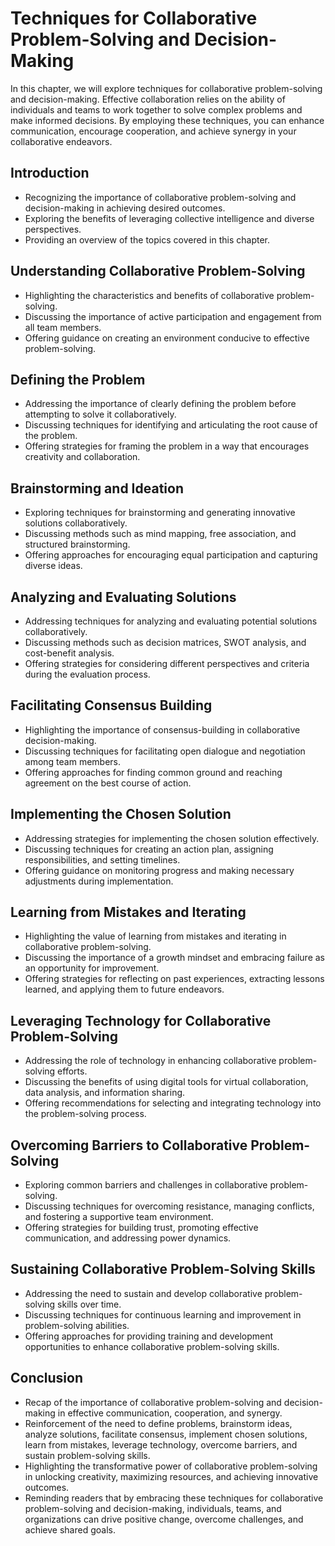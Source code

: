 Techniques for Collaborative Problem-Solving and Decision-Making
=========================================================================

In this chapter, we will explore techniques for collaborative problem-solving and decision-making. Effective collaboration relies on the ability of individuals and teams to work together to solve complex problems and make informed decisions. By employing these techniques, you can enhance communication, encourage cooperation, and achieve synergy in your collaborative endeavors.

Introduction
------------

* Recognizing the importance of collaborative problem-solving and decision-making in achieving desired outcomes.
* Exploring the benefits of leveraging collective intelligence and diverse perspectives.
* Providing an overview of the topics covered in this chapter.

Understanding Collaborative Problem-Solving
-------------------------------------------

* Highlighting the characteristics and benefits of collaborative problem-solving.
* Discussing the importance of active participation and engagement from all team members.
* Offering guidance on creating an environment conducive to effective problem-solving.

Defining the Problem
--------------------

* Addressing the importance of clearly defining the problem before attempting to solve it collaboratively.
* Discussing techniques for identifying and articulating the root cause of the problem.
* Offering strategies for framing the problem in a way that encourages creativity and collaboration.

Brainstorming and Ideation
--------------------------

* Exploring techniques for brainstorming and generating innovative solutions collaboratively.
* Discussing methods such as mind mapping, free association, and structured brainstorming.
* Offering approaches for encouraging equal participation and capturing diverse ideas.

Analyzing and Evaluating Solutions
----------------------------------

* Addressing techniques for analyzing and evaluating potential solutions collaboratively.
* Discussing methods such as decision matrices, SWOT analysis, and cost-benefit analysis.
* Offering strategies for considering different perspectives and criteria during the evaluation process.

Facilitating Consensus Building
-------------------------------

* Highlighting the importance of consensus-building in collaborative decision-making.
* Discussing techniques for facilitating open dialogue and negotiation among team members.
* Offering approaches for finding common ground and reaching agreement on the best course of action.

Implementing the Chosen Solution
--------------------------------

* Addressing strategies for implementing the chosen solution effectively.
* Discussing techniques for creating an action plan, assigning responsibilities, and setting timelines.
* Offering guidance on monitoring progress and making necessary adjustments during implementation.

Learning from Mistakes and Iterating
------------------------------------

* Highlighting the value of learning from mistakes and iterating in collaborative problem-solving.
* Discussing the importance of a growth mindset and embracing failure as an opportunity for improvement.
* Offering strategies for reflecting on past experiences, extracting lessons learned, and applying them to future endeavors.

Leveraging Technology for Collaborative Problem-Solving
-------------------------------------------------------

* Addressing the role of technology in enhancing collaborative problem-solving efforts.
* Discussing the benefits of using digital tools for virtual collaboration, data analysis, and information sharing.
* Offering recommendations for selecting and integrating technology into the problem-solving process.

Overcoming Barriers to Collaborative Problem-Solving
----------------------------------------------------

* Exploring common barriers and challenges in collaborative problem-solving.
* Discussing techniques for overcoming resistance, managing conflicts, and fostering a supportive team environment.
* Offering strategies for building trust, promoting effective communication, and addressing power dynamics.

Sustaining Collaborative Problem-Solving Skills
-----------------------------------------------

* Addressing the need to sustain and develop collaborative problem-solving skills over time.
* Discussing techniques for continuous learning and improvement in problem-solving abilities.
* Offering approaches for providing training and development opportunities to enhance collaborative problem-solving skills.

Conclusion
----------

* Recap of the importance of collaborative problem-solving and decision-making in effective communication, cooperation, and synergy.
* Reinforcement of the need to define problems, brainstorm ideas, analyze solutions, facilitate consensus, implement chosen solutions, learn from mistakes, leverage technology, overcome barriers, and sustain problem-solving skills.
* Highlighting the transformative power of collaborative problem-solving in unlocking creativity, maximizing resources, and achieving innovative outcomes.
* Reminding readers that by embracing these techniques for collaborative problem-solving and decision-making, individuals, teams, and organizations can drive positive change, overcome challenges, and achieve shared goals.
